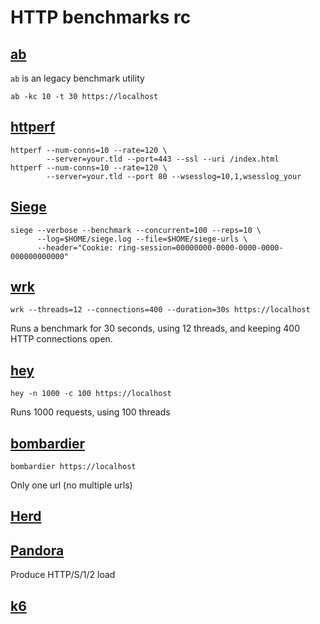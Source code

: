 # HTTP benchmarks rc

## [ab][]

`ab` is an legacy benchmark utility

    ab -kc 10 -t 30 https://localhost

[ab]: https://httpd.apache.org/docs/trunk/programs/ab.html

## [httperf][]

    httperf --num-conns=10 --rate=120 \
            --server=your.tld --port=443 --ssl --uri /index.html
    httperf --num-conns=10 --rate=120 \
            --server=your.tld --port 80 --wsesslog=10,1,wsesslog_your

[httperf]: https://github.com/httperf/httperf

## [Siege][]

    siege --verbose --benchmark --concurrent=100 --reps=10 \
          --log=$HOME/siege.log --file=$HOME/siege-urls \
          --header="Cookie: ring-session=00000000-0000-0000-0000-000000000000"

[siege]: https://github.com/joedog/siege

## [wrk][]

    wrk --threads=12 --connections=400 --duration=30s https://localhost

[wrk]: https://github.com/wg/wrk

Runs a benchmark for 30 seconds, using 12 threads, and keeping
400 HTTP connections open.

## [hey][]

    hey -n 1000 -c 100 https://localhost

[hey]: https://github.com/rakyll/hey

Runs 1000 requests, using 100 threads

## [bombardier][]

    bombardier https://localhost

[bombardier]: https://github.com/codesenberg/bombardier

Only one url (no multiple urls)

## [Herd][]

[herd]: https://github.com/imjacobclark/herd

## [Pandora][]

Produce HTTP/S/1/2 load

[pandora]: http://github.com/yandex/pandora

## [k6][]

[k6]: https://github.com/grafana/k6
